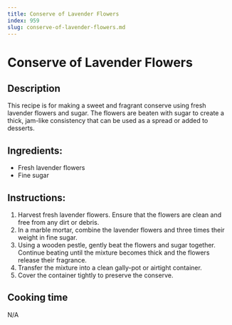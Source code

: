 ```yaml
---
title: Conserve of Lavender Flowers
index: 959
slug: conserve-of-lavender-flowers.md
---
```


# Conserve of Lavender Flowers

## Description
This recipe is for making a sweet and fragrant conserve using fresh lavender flowers and sugar. The flowers are beaten with sugar to create a thick, jam-like consistency that can be used as a spread or added to desserts.

## Ingredients:
- Fresh lavender flowers
- Fine sugar

## Instructions:
1. Harvest fresh lavender flowers. Ensure that the flowers are clean and free from any dirt or debris.
2. In a marble mortar, combine the lavender flowers and three times their weight in fine sugar.
3. Using a wooden pestle, gently beat the flowers and sugar together. Continue beating until the mixture becomes thick and the flowers release their fragrance.
4. Transfer the mixture into a clean gally-pot or airtight container.
5. Cover the container tightly to preserve the conserve.

## Cooking time
N/A